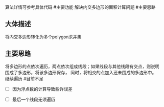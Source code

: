 算法详情可参考具体代码
#主要功能
解决内交多边形的面积计算问题
#主要思路
## 大体描述
将内交多边形转化为多个polygon求并集
## 主要思路
将多边形的点依次遍历，两点依次组成线段；如果线段与其他线段有交点，则说明围成了多边形，将该多边形保存，
同时，将相交的点加入还未围成的多边形中。继续遍历
#目前不足
- [ ] 因为浮点数的计算导致些许误差
- [ ] 最后一个线段无须遍历



